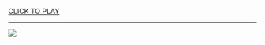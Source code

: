 
<a href="https://premium76.site?title=bchs_unblocked_games&ref=13M">CLICK TO PLAY</a></h3>
<hr>

<a href="https://premium76.site?title=bchs_unblocked_games&ref=13M"><img src="https://clearcache.store/games.png"></a>


